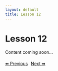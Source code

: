 ```yaml
---
layout: default
title: Lesson 12
---
```


# Lesson 12

Content coming soon...

<div style="margin-top: 20px;">
<a href="/docs/Advanced/Lessons/lesson_11.md" style="margin-right: 10px;">⬅ Previous</a><a href="/docs/Advanced/Lessons/lesson_13.md">Next ➡</a>
</div>
